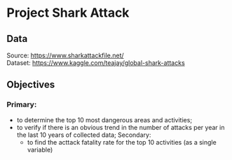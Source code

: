# Project Shark Attack #

## Data ##
Source: https://www.sharkattackfile.net/ <br />
Dataset: https://www.kaggle.com/teajay/global-shark-attacks <br />

## Objectives
### Primary: ###
* to determine the top 10 most dangerous areas and activities;
* to verify if there is an obvious trend in the number of attacks per year in the last 10 years of collected data;
Secondary: <br />
    * to find the acttack fatality rate for the top 10 activities (as a single variable)


